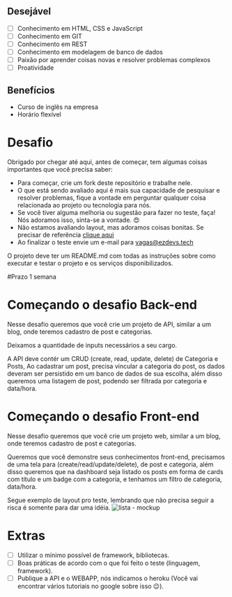 ## Desejável
- [ ] Conhecimento em HTML, CSS e JavaScript
- [ ] Conhecimento em GIT
- [ ] Conhecimento em REST
- [ ] Conhecimento em modelagem de banco de dados
- [ ] Paixão por aprender coisas novas e resolver problemas complexos
- [ ] Proatividade

## Benefícios
- Curso de inglês na empresa
- Horário flexível

# Desafio

Obrigado por chegar até aqui, antes de começar, tem algumas coisas importantes que você precisa saber:
- Para começar, crie um fork deste repositório e trabalhe nele.
- O que está sendo avaliado aqui é mais sua capacidade de pesquisar e resolver problemas, 
fique a vontade em perguntar qualquer coisa relacionada ao projeto ou tecnologia para nós.
- Se você tiver alguma melhoria ou sugestão para fazer no teste, faça! Nós adoramos isso, sinta-se a vontade. 😍
- Não estamos avaliando layout, mas adoramos coisas bonitas. Se precisar de referência [clique aqui](http://www.uplabs.com/)
- Ao finalizar o teste envie um e-mail para vagas@ezdevs.tech

O projeto deve ter um README.md com todas as instruções sobre como executar e testar o projeto e os serviços disponibilizados.

#Prazo 1 semana

# Começando o desafio Back-end
Nesse desafio queremos que você crie um projeto de API, similar a um blog, onde teremos cadastro de post e categorias.

Deixamos a quantidade de inputs necessários a seu cargo.

A API deve contér um CRUD (create, read, update, delete) de Categoria e Posts, Ao cadastrar um post, precisa vincular a categoria do post, os dados deveram ser persistido em um banco de dados de sua escolha,
além disso queremos uma listagem de post, podendo ser filtrada por categoria e data/hora.

# Começando o desafio Front-end
Nesse desafio queremos que você crie um projeto web, similar a um blog, onde teremos cadastro de post e categorias.

Queremos que você demonstre seus conhecimentos front-end, precisamos de uma tela para (create/read/update/delete), de post e categoria,
além disso queremos que na dashboard seja listado os posts em forma de cards com título e um badge com a categoria, e tenhamos um filtro de categoria, data/hora.

Segue exemplo de layout pro teste, lembrando que não precisa seguir a risca é somente para dar uma idéia.
![lista - mockup](https://raw.githubusercontent.com/ezDevs/recrutamento/master/images/Lista.png)

# Extras
- [ ] Utilizar o mínimo possível de framework, bibliotecas.
- [ ] Boas práticas de acordo com o que foi feito o teste (linguagem, framework).
- [ ] Publique a API e o WEBAPP, nós indicamos o heroku (Você vai encontrar vários tutoriais no google sobre isso 😉).